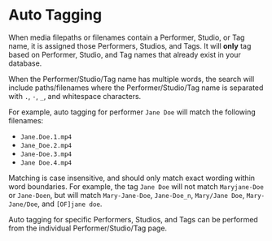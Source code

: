 # Auto Tagging

When media filepaths or filenames contain a Performer, Studio, or Tag name, it is assigned those Performers, Studios, and Tags. It will **only** tag based on Performer, Studio, and Tag names that already exist in your database.

When the Performer/Studio/Tag name has multiple words, the search will include paths/filenames where the Performer/Studio/Tag name is separated with `.`, `-`, `_`, and whitespace characters.

For example, auto tagging for performer `Jane Doe` will match the following filenames:
* `Jane.Doe.1.mp4`
* `Jane_Doe.2.mp4`
* `Jane-Doe.3.mp4`
* `Jane Doe.4.mp4`

Matching is case insensitive, and should only match exact wording within word boundaries. For example, the tag `Jane Doe` will not match `Maryjane-Doe` or `Jane-Doen`, but will match `Mary-Jane-Doe`, `Jane-Doe_n`, `Mary/Jane Doe`, `Mary-Jane/Doe`, and `[OF]jane doe`.

Auto tagging for specific Performers, Studios, and Tags can be performed from the individual Performer/Studio/Tag page.
